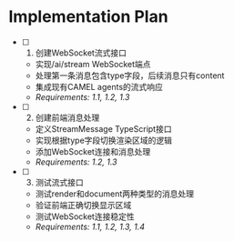 # Implementation Plan

- [ ] 1. 创建WebSocket流式接口
  - 实现/ai/stream WebSocket端点
  - 处理第一条消息包含type字段，后续消息只有content
  - 集成现有CAMEL agents的流式响应
  - _Requirements: 1.1, 1.2, 1.3_

- [ ] 2. 创建前端消息处理
  - 定义StreamMessage TypeScript接口
  - 实现根据type字段切换渲染区域的逻辑
  - 添加WebSocket连接和消息处理
  - _Requirements: 1.2, 1.3_

- [ ] 3. 测试流式接口
  - 测试render和document两种类型的消息处理
  - 验证前端正确切换显示区域
  - 测试WebSocket连接稳定性
  - _Requirements: 1.1, 1.2, 1.3, 1.4_